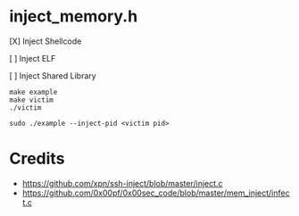 # inject_memory.h

[X] Inject Shellcode

[ ] Inject ELF

[ ] Inject Shared Library

```
make example
make victim
./victim

sudo ./example --inject-pid <victim pid>

```

# Credits
* https://github.com/xpn/ssh-inject/blob/master/inject.c
* https://github.com/0x00pf/0x00sec_code/blob/master/mem_inject/infect.c